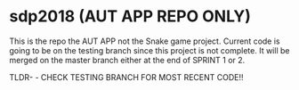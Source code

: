 # sdp2018 (AUT APP REPO ONLY)
This is the repo the AUT APP not the Snake game project.
Current code is going to be on the testing branch since this project is not complete.
It will be merged on the master branch either at the end of SPRINT 1 or 2.

TLDR- - CHECK TESTING BRANCH FOR MOST RECENT CODE!!
